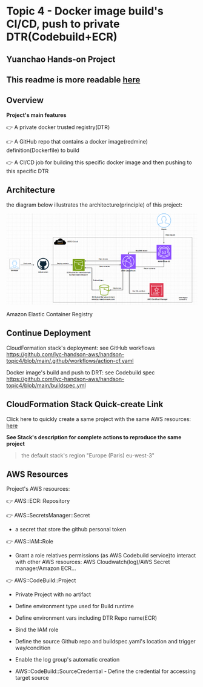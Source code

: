 # Topic 4 - Docker image build's CI/CD, push to private DTR(Codebuild+ECR)
##  Yuanchao Hands-on Project

## This readme is more readable [here](https://github.com/lyc-handson-aws/handson-topic4)

## **Overview** 

**Project's main features**

:point_right:  A private docker trusted registry(DTR)

:point_right:  A  GitHub repo that contains a docker image(redmine) definition(Dockerfile) to build

:point_right: A CI/CD job for building this specific docker image and then pushing to this specific DTR

## **Architecture**

the diagram below illustrates the architecture(principle) of this project:

![](images/1-architecture.png)

Amazon Elastic Container Registry

## Continue Deployment

CloudFormation stack's deployment: see GitHub workflows https://github.com/lyc-handson-aws/handson-topic4/blob/main/.github/workflows/action-cf.yaml

Docker image's build and push to DRT: see Codebuild spec https://github.com/lyc-handson-aws/handson-topic4/blob/main/buildspec.yml

## **CloudFormation Stack Quick-create Link**

Click here to quickly create a same project with the same AWS resources:  [here](https://eu-west-3.console.aws.amazon.com/cloudformation/home?region=eu-west-3#/stacks/create/review?templateURL=https://s3bucket-handson-topic1.s3.eu-west-3.amazonaws.com/CF-template-handson-topic4.yaml)

**See Stack's description for complete actions to reproduce the same project**

> the default stack's region "Europe (Paris) eu-west-3"

## **AWS Resources**

Project's AWS resources:

:point_right: AWS::ECR::Repository

:point_right: AWS::SecretsManager::Secret

- a secret that store the github personal token

:point_right: AWS::IAM::Role

- Grant a role relatives permissions (as AWS Codebuild service)to interact with other AWS resources: AWS Cloudwatch(log)/AWS Secret manager/Amazon ECR...

:point_right: AWS::CodeBuild::Project

- Private Project with no artifact
- Define environment type used for Build runtime
- Define environment vars including DTR Repo name(ECR)  
- Bind the IAM role

- Define the source Github repo and buildspec.yaml's location and trigger way/condition

- Enable the log group's automatic creation

- AWS::CodeBuild::SourceCredential - Define the credential for accessing target source

  
